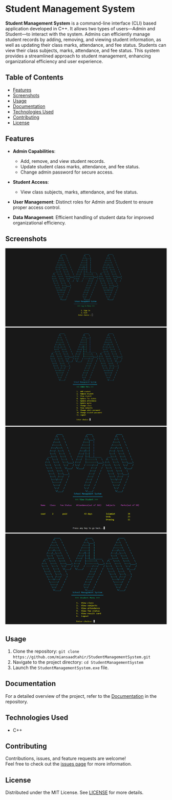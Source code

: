 # Student Management System

**Student Management System** is a command-line interface (CLI) based application developed in C++. It allows two types of users—Admin and Student—to interact with the system. Admins can efficiently manage student records by adding, removing, and viewing student information, as well as updating their class marks, attendance, and fee status. Students can view their class subjects, marks, attendance, and fee status. This system provides a streamlined approach to student management, enhancing organizational efficiency and user experience.

## Table of Contents
- [Features](#features)
- [Screenshots](#screenshots)
- [Usage](#usage)
- [Documentation](#documentation)
- [Technologies Used](#technologies-used)
- [Contributing](#contributing)
- [License](#license)

## Features
- **Admin Capabilities**: 
  - Add, remove, and view student records.
  - Update student class marks, attendance, and fee status.
  - Change admin password for secure access.
  
- **Student Access**: 
  - View class subjects, marks, attendance, and fee status.
  
- **User Management**: Distinct roles for Admin and Student to ensure proper access control.
- **Data Management**: Efficient handling of student data for improved organizational efficiency.


## Screenshots
![Screenshot](assets/1.png)
![Screenshot](assets/2.png)
![Screenshot](assets/3.png)
![Screenshot](assets/4.png)

## Usage
1. Clone the repository:
   `git clone https://github.com/miansaadtahir/StudentManagementSystem.git`
2. Navigate to the project directory:
   `cd StudentManagementSystem`
3. Launch the `StudentManagementSystem.exe` file.

## Documentation
For a detailed overview of the project, refer to the [Documentation](./documentation) in the repository.

## Technologies Used
- C++

## Contributing
Contributions, issues, and feature requests are welcome!  
Feel free to check out the [issues page](https://github.com/miansaadtahir/StudentManagementSystem/issues) for more information.

## License
Distributed under the MIT License. See [LICENSE](./LICENSE) for more details.
